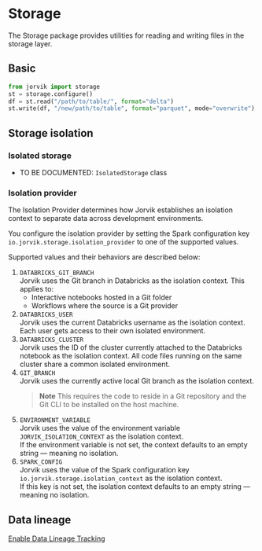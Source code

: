 # Storage
The Storage package provides utilities for reading and writing files in the storage layer.

## Basic
```python
from jorvik import storage
st = storage.configure()
df = st.read("/path/to/table/", format="delta")
st.write(df, "/new/path/to/table", format="parquet", mode="overwrite")
```

## Storage isolation

### Isolated storage
- TO BE DOCUMENTED: `IsolatedStorage` class

### Isolation provider

The Isolation Provider determines how Jorvik establishes an isolation context to separate data across development environments.

You configure the isolation provider by setting the Spark configuration key `io.jorvik.storage.isolation_provider` to one of the supported values.

Supported values and their behaviors are described below:
1. `DATABRICKS_GIT_BRANCH`  
Jorvik uses the Git branch in Databricks as the isolation context. This applies to:
    - Interactive notebooks hosted in a Git folder
    - Workflows where the source is a Git provider
2. `DATABRICKS_USER`  
Jorvik uses the current Databricks username as the isolation context. Each user gets access to their own isolated environment.
3. `DATABRICKS_CLUSTER`  
Jorvik uses the ID of the cluster currently attached to the Databricks notebook as the isolation context. All code files running on the same cluster share a common isolated environment.
4. `GIT_BRANCH`  
Jorvik uses the currently active local Git branch as the isolation context.
    > **Note** This requires the code to reside in a Git repository and the Git CLI to be installed on the host machine.
5. `ENVIRONMENT_VARIABLE`  
Jorvik uses the value of the environment variable `JORVIK_ISOLATION_CONTEXT` as the isolation context.  
If the environment variable is not set, the context defaults to an empty string — meaning no isolation.
6. `SPARK_CONFIG`  
Jorvik uses the value of the Spark configuration key `io.jorvik.storage.isolation_context` as the isolation context.  
If this key is not set, the isolation context defaults to an empty string — meaning no isolation.

## Data lineage
[Enable Data Lineage Tracking](https://github.com/jorvik-io/jorvik/blob/main/jorvik/data_lineage/README.md)

